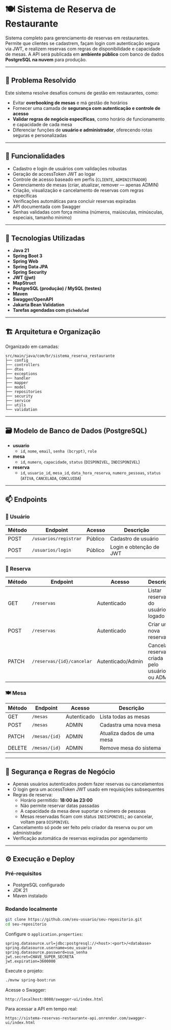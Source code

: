 # 🍽️ Sistema de Reserva de Restaurante

Sistema completo para gerenciamento de reservas em restaurantes. Permite que clientes se cadastrem, façam login com autenticação segura via JWT, e realizem reservas com regras de disponibilidade e capacidade de mesas. A API será publicada em **ambiente público** com banco de dados **PostgreSQL na nuvem** para produção.

---

## 🧩 Problema Resolvido

Este sistema resolve desafios comuns de gestão em restaurantes, como:

- Evitar **overbooking de mesas** e má gestão de horários
- Fornecer uma camada de **segurança com autenticação e controle de acesso**
- **Validar regras de negócio específicas**, como horário de funcionamento e capacidade de cada mesa
- Diferenciar funções de **usuário e administrador**, oferecendo rotas seguras e personalizadas

---

## 🚀 Funcionalidades

- Cadastro e login de usuários com validações robustas
- Geração de accessToken JWT ao logar
- Controle de acesso baseado em perfis (`CLIENTE`, `ADMINISTRADOR`)
- Gerenciamento de mesas (criar, atualizar, remover — apenas ADMIN)
- Criação, visualização e cancelamento de reservas com regras específicas
- Verificações automáticas para concluir reservas expiradas
- API documentada com Swagger
- Senhas validadas com força mínima (números, maiúsculas, minúsculas, especiais, tamanho mínimo)

---

## 🧰 Tecnologias Utilizadas

- **Java 21**
- **Spring Boot 3**
- **Spring Web**
- **Spring Data JPA**
- **Spring Security**
- **JWT (jjwt)**
- **MapStruct**
- **PostgreSQL (produção) / MySQL (testes)**
- **Maven**
- **Swagger/OpenAPI**
- **Jakarta Bean Validation**
- **Tarefas agendadas com `@Scheduled`**

---

## 🏗️ Arquitetura e Organização

Organizado em camadas:

```
src/main/java/com/br/sistema_reserva_restaurante
├── config
├── controllers
├── dtos
├── exceptions
├── handler
├── mapper
├── model
├── repositories
├── security
├── service
├── utils
└── validation
```

---

## 🗃️ Modelo de Banco de Dados (PostgreSQL)

- **usuario**
  - `id`, `nome`, `email`, `senha (bcrypt)`, `role`
- **mesa**
  - `id`, `numero`, `capacidade`, `status` (`DISPONIVEL`, `INDISPONIVEL`)
- **reserva**
  - `id`, `usuario_id`, `mesa_id`, `data_hora_reserva`, `numero_pessoas`, `status` (`ATIVA`, `CANCELADA`, `CONCLUIDA`)

---

## 📫 Endpoints

### 👤 Usuário

| Método | Endpoint             | Acesso       | Descrição                |
|--------|----------------------|--------------|--------------------------|
| POST   | `/usuarios/registrar` | Público      | Cadastro de usuário      |
| POST   | `/usuarios/login`     | Público      | Login e obtenção de JWT  |

### 📅 Reserva

| Método | Endpoint                   | Acesso            | Descrição                                     |
|--------|----------------------------|-------------------|-----------------------------------------------|
| GET    | `/reservas`                | Autenticado       | Listar reservas do usuário logado             |
| POST   | `/reservas`                | Autenticado       | Criar uma nova reserva                        |
| PATCH  | `/reservas/{id}/cancelar`  | Autenticado/Admin | Cancelar reserva criada pelo usuário ou ADMIN |

### 🍽️ Mesa

| Método | Endpoint         | Acesso      | Descrição                              |
|--------|------------------|-------------|----------------------------------------|
| GET    | `/mesas`         | Autenticado | Lista todas as mesas                   |
| POST   | `/mesas`         | ADMIN       | Cadastra uma nova mesa                 |
| PATCH  | `/mesas/{id}`    | ADMIN       | Atualiza dados de uma mesa             |
| DELETE | `/mesas/{id}`    | ADMIN       | Remove mesa do sistema                 |

---

## 🔐 Segurança e Regras de Negócio

- Apenas usuários autenticados podem fazer reservas ou cancelamentos
- O login gera um accessToken JWT usado em requisições subsequentes
- Regras de reserva:
  - Horário permitido: **18:00 às 23:00**
  - Não permite reservar datas passadas
  - A capacidade da mesa deve suportar o número de pessoas
  - Mesas reservadas ficam com status `INDISPONIVEL`; ao cancelar, voltam para `DISPONIVEL`
- Cancelamento só pode ser feito pelo criador da reserva ou por um administrador
- Verificação automática de reservas expiradas por agendamento

---

## ⚙️ Execução e Deploy

### Pré-requisitos

- PostgreSQL configurado
- JDK 21
- Maven instalado

### Rodando localmente

```bash
git clone https://github.com/seu-usuario/seu-repositorio.git
cd seu-repositorio
```

Configure o `application.properties`:

```properties
spring.datasource.url=jdbc:postgresql://<host>:<port>/<database>
spring.datasource.username=seu_usuario
spring.datasource.password=sua_senha
jwt.secret=CHAVE_SUPER_SECRETA
jwt.expiration=3600000
```

Execute o projeto:

```bash
./mvnw spring-boot:run
```

Acesse o Swagger:
```
http://localhost:8080/swagger-ui/index.html
```
Para acessar a API em tempo real:
```
https://sistema-reservas-restaurante-api.onrender.com/swagger-ui/index.html
```
